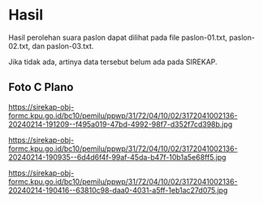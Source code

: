# Hasil

Hasil perolehan suara paslon dapat dilihat pada file paslon-01.txt, paslon-02.txt, dan paslon-03.txt.

Jika tidak ada, artinya data tersebut belum ada pada SIREKAP.

## Foto C Plano

https://sirekap-obj-formc.kpu.go.id/bc10/pemilu/ppwp/31/72/04/10/02/3172041002136-20240214-191209--f495a019-47bd-4992-98f7-d352f7cd398b.jpg

https://sirekap-obj-formc.kpu.go.id/bc10/pemilu/ppwp/31/72/04/10/02/3172041002136-20240214-190935--6d4d6f4f-99af-45da-b47f-10b1a5e68ff5.jpg

https://sirekap-obj-formc.kpu.go.id/bc10/pemilu/ppwp/31/72/04/10/02/3172041002136-20240214-190416--63810c98-daa0-4031-a5ff-1eb1ac27d075.jpg
